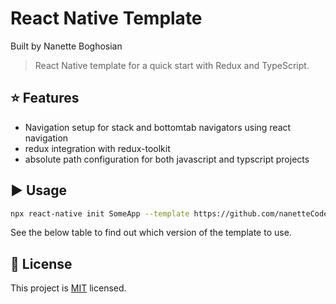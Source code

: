 # React Native Template

Built by Nanette Boghosian

> React Native template for a quick start with Redux and TypeScript.

## :star: Features

- Navigation setup for stack and bottomtab navigators using react navigation
- redux integration with redux-toolkit
- absolute path configuration for both javascript and typscript projects

## :arrow_forward: Usage

```sh
npx react-native init SomeApp --template https://github.com/nanetteCodes/rnTemplate.git
```

See the below table to find out which version of the template to use.

## :bookmark: License

This project is [MIT](LICENSE) licensed.
